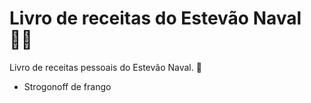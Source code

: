 # Livro de receitas do Estevão Naval :man_cook:

Livro de receitas pessoais do Estevão Naval. :wave:

- Strogonoff de frango



